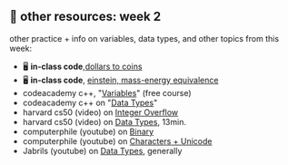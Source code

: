 ## 🤖 other resources: week 2

other practice + info on variables, data types, and other topics from this week:
- 🖥️ **in-class code**,[dollars to coins](https://replit.com/@mab253/convert-to-coins#main.cpp)
- 🖥️ **in-class code**, [einstein, mass-energy equivalence](https://replit.com/@mab253/einstein#main.cpp)
- codeacademy c++, "[Variables](https://www.codecademy.com/courses/learn-c-plus-plus/lessons/cpp-variables/exercises/introduction)" (free course)
- codeacademy c++ on "[Data Types](https://www.codecademy.com/resources/docs/cpp/data-types?page_ref=catalog)"
- harvard cs50 (video) on [Integer Overflow](https://video.cs50.io/U29J1tXcPqo?screen=S5uYVc7bm0o&start=8011)
- harvard cs50 (video) on [Data Types](https://cs50.harvard.edu/x/2023/shorts/data_types/), 13min.
- computerphile (youtube) on [Binary](https://www.youtube.com/watch?v=WN8i5cwjkSE)
- computerphile (youtube) on [Characters + Unicode](https://www.youtube.com/watch?v=MijmeoH9LT4)
- Jabrils (youtube) on [Data Types](https://www.youtube.com/watch?v=A37-3lflh8I), generally
